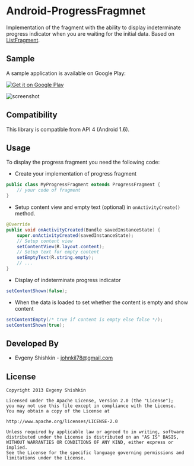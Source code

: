 Android-ProgressFragmnet
========================

Implementation of the fragment with the ability to display indeterminate progress indicator when you are waiting for the initial data. Based on [ListFragment](http://developer.android.com/reference/android/app/ListFragment.html).


Sample
------

A sample application is available on Google Play:

<a href="http://play.google.com/store/apps/details?id=com.devspark.progressfragment.sample">
  <img alt="Get it on Google Play"
       src="http://www.android.com/images/brand/get_it_on_play_logo_small.png" />
</a>

![screenshot][1]


Compatibility
-------------

This library is compatible from API 4 (Android 1.6).


Usage
-----

To display the progress fragment you need the following code:

* Create your implementation of progress fragment

``` java
public class MyProgressFragment extends ProgressFragment {
	// your code of fragment
}
```

* Setup content view and empty text (optional) in `onActivityCreate()` method.

``` java
@Override
public void onActivityCreated(Bundle savedInstanceState) {
    super.onActivityCreated(savedInstanceState);
    // Setup content view
    setContentView(R.layout.content);
    // Setup text for empty content
    setEmptyText(R.string.empty);
    // ...
}
```

* Display of indeterminate progress indicator

``` java
setContentShown(false);
```


* When the data is loaded to set whether the content is empty and show content

``` java
setContentEmpty(/* true if content is empty else false */);
setContentShown(true);
```


Developed By
------------
* Evgeny Shishkin - <johnkil78@gmail.com>


License
-------

    Copyright 2013 Evgeny Shishkin
    
    Licensed under the Apache License, Version 2.0 (the "License");
    you may not use this file except in compliance with the License.
    You may obtain a copy of the License at
    
    http://www.apache.org/licenses/LICENSE-2.0
    
    Unless required by applicable law or agreed to in writing, software
    distributed under the License is distributed on an "AS IS" BASIS,
    WITHOUT WARRANTIES OR CONDITIONS OF ANY KIND, either express or implied.
    See the License for the specific language governing permissions and
    limitations under the License.
    
[1]: http://i50.tinypic.com/2b9jy9.png
